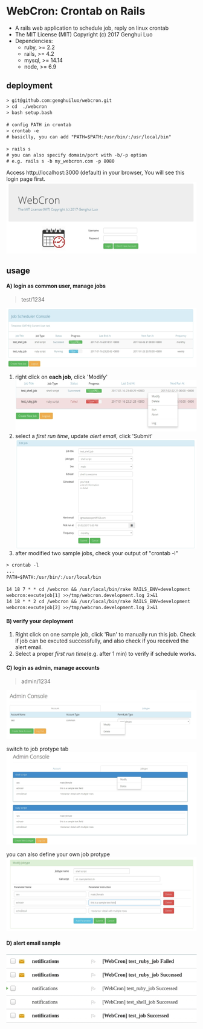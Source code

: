 # WebCron: Crontab on Rails
- A rails web application to schedule job, reply on linux crontab
- The MIT License (MIT) Copyright (c) 2017 Genghui Luo 
- Dependencies:
  - ruby, >= 2.2
  - rails, >= 4.2
  - mysql, >= 14.14
  - node, >= 6.9

## deployment
```
> git@github.com:genghuiluo/webcron.git
> cd  ./webcron
> bash setup.bash

# config PATH in crontab
> crontab -e
# basiclly, you can add "PATH=$PATH:/usr/bin/:/usr/local/bin"

> rails s
# you can also specify domain/port with -b/-p option
# e.g. rails s -b my_webcron.com -p 8080
```

Access http://localhost:3000 (default) in your browser, You will see this login page first.
![](./screenshot/webcron-login.jpg)

## usage
#### A) login as common user, manage jobs
> test/1234

![](./screenshot/webcron-joblist.jpg)

1. right click on **each job**, click 'Modify'
  ![](./screenshot/webcron-joblist2.jpg)
2. select a *first run time*, update *alert email*, click 'Submit'
  ![](./screenshot/webcron-createjob.jpg)
3. after modified two sample jobs, check your output of "crontab -l"

  ```
  > crontab -l
  ...
  PATH=$PATH:/usr/bin/:/usr/local/bin

  14 18 7 * * cd /webcron && /usr/local/bin/rake RAILS_ENV=development webcron:excutejob[1] >>/tmp/webcron.development.log 2>&1
  14 18 * * 2 cd /webcron && /usr/local/bin/rake RAILS_ENV=development webcron:excutejob[2] >>/tmp/webcron.development.log 2>&1
  ```
  
#### B) verify your deployment
1. Right click on one sample job, click 'Run' to manually run this job. Check if job can be excuted successfully, and also check if you received the alert email.
2. Select a proper *first run time*(e.g. after 1 min) to verify if schedule works.

#### C) login as admin, manage accounts
> admin/1234

![](./screenshot/webcron-admin.jpg)

switch to job protype tab
![](./screenshot/webcron-jobtype.jpg)

you can also define your own job protype
![](./screenshot/webcron-createjobtype.jpg)

#### D) alert email sample
![](./screenshot/webcron-email.jpg)

